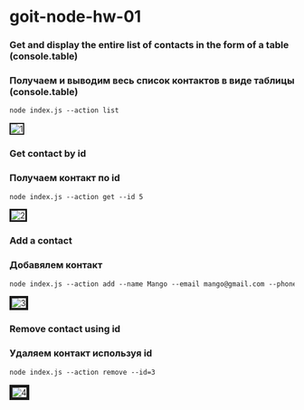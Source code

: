 # goit-node-hw-01

### Get and display the entire list of contacts in the form of a table (console.table)
### Получаем и выводим весь список контактов в виде таблицы (console.table)

```diff
node index.js --action list
```

<img src="https://monosnap.com/file/4atYYaZdnRirQei1UQEkVfOzgqgBIC/1.jpg" alt="1" border="2" />

### Get contact by id
### Получаем контакт по id
```diff
node index.js --action get --id 5
```

<img src="https://monosnap.com/file/RFZ4febO9MAxuOk7Xv0MTk42OaweUB/2.jpg" alt="2" border="3" />

### Add a contact
### Добавялем контакт
```diff
node index.js --action add --name Mango --email mango@gmail.com --phone 322-22-22
```

<img src="https://monosnap.com/file/QcawuwY3KJYORhlVTiYDtTDVWomXlT/3.jpg" alt="3" border="4" />

### Remove contact using id
### Удаляем контакт используя id
```diff
node index.js --action remove --id=3
```

<img src="https://monosnap.com/file/tnGYJ2QlVLGFCfoFAIm2qdW2NHiJVe/4.jpg" alt="4" border="5" />
